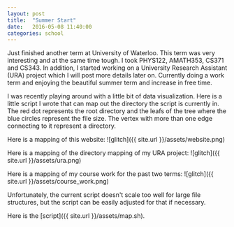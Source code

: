 ```yaml
---
layout: post
title:  "Summer Start"
date:   2016-05-08 11:40:00
categories: school
---
```


Just finished another term at University of Waterloo. This term was very interesting and at the same time tough. I took PHYS122, AMATH353, CS371 and CS343. In addition, I started working on a University Research Assistant (URA) project which I will post more details later on. Currently doing a work term and enjoying the beautiful summer term and increase in free time. 


I was recently playing around with a little bit of data visualization. Here is a little script I wrote that can map out the directory the script is currently in. The red dot represents the root directory and the leafs of the tree where the blue circles represent the file size. The vertex with more than one edge connecting to it represent a directory.


Here is a mapping of this website:
![glitch]({{ site.url }}/assets/website.png)

Here is a mapping of the directory mapping of my URA project:
![glitch]({{ site.url }}/assets/ura.png)

Here is a mapping of my course work for the past two terms:
![glitch]({{ site.url }}/assets/course_work.png)

Unfortunately, the current script doesn't scale too well for large file structures, but the script can be easily adjusted for that if necessary. 

Here is the [script]({{ site.url }}/assets/map.sh). 
